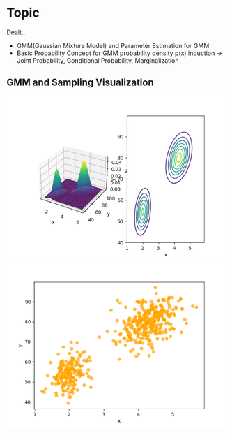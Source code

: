 # Topic
Dealt..
- GMM(Gaussian Mixture Model) and Parameter Estimation for GMM
- Basic Probability Concept for GMM probability density p(x) induction -> Joint Probability, Conditional Probability, Marginalization

## GMM and Sampling Visualization
![GMM](gmm.png)
![Sampling from GMM](gmm_samples.png)